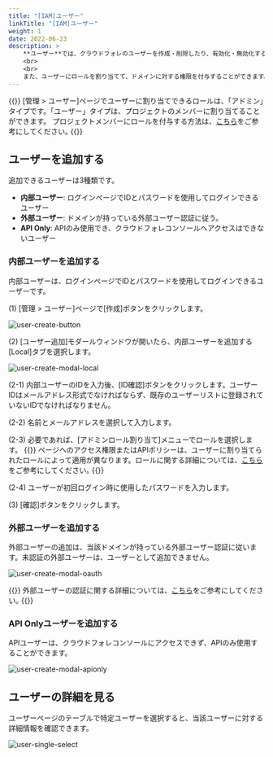 ```yaml
---
title: "[IAM]ユーザー"
linkTitle: "[IAM]ユーザー"
weight: 1
date: 2022-06-23
description: >
    **ユーザー**では、クラウドフォレのユーザーを作成・削除したり、有効化・無効化することができます。
    <br>
    <br>
    また、ユーザーにロールを割り当てて、ドメインに対する権限を付与することができます。
---
```


{{<alert>}}
[管理 > ユーザー]ページでユーザーに割り当てできるロールは、「アドミン」タイプです。「ユーザー」タイプは、プロジェクトのメンバーに割り当てることができます。
プロジェクトメンバーにロールを付与する方法は、[こちら](/jp/docs/guides/project/project-group/#プロジェクト-グループ-メンバー-招待する)をご参考にしてください｡
{{</alert>}}

## ユーザーを追加する
追加できるユーザーは3種類です。
- **内部ユーザー**: ログインぺージでIDとパスワードを使用してログインできるユーザー
- **外部ユーザー**: ドメインが持っている外部ユーザー認証に従う。
- **API Only**: APIのみ使用でき、クラウドフォレコンソールへアクセスはできないユーザー

### 内部ユーザーを追加する
内部ユーザーは、ログインページでIDとパスワードを使用してログインできるユーザーです。

(1) [管理 > ユーザー]ページで[作成]ボタンをクリックします。

![user-create-button](/jp/docs/guides/administration/iam-user-img/user-create-button.png)

(2) [ユーザー追加]モダールウィンドウが開いたら、内部ユーザーを追加する[Local]タブを選択します。

![user-create-modal-local](/jp/docs/guides/administration/iam-user-img/user-create-modal-local.png)

(2-1) 内部ユーザーのIDを入力後、[ID確認]ボタンをクリックします。ユーザーIDはメールアドレス形式でなければならず、既存のユーザーリストに登録されていないIDでなければなりません。

(2-2) 名前とメールアドレスを選択して入力します。

(2-3) 必要であれば、[アドミンロール割り当て]メニューでロールを選択します。
{{<alert>}}
ページへのアクセス権限またはAPIポリシーは、ユーザーに割り当てられたロールによって適用が異なります。ロールに関する詳細については、[こちら](/jp/docs/guides/administration/iam-role)をご参考にしてください｡
{{</alert>}}

(2-4) ユーザーが初回ログイン時に使用したパスワードを入力します。

(3) [確認]ボタンをクリックします。


### 外部ユーザーを追加する
外部ユーザーの追加は、当該ドメインが持っている外部ユーザー認証に従います。未認証の外部ユーザーは、ユーザーとして追加できません。

![user-create-modal-oauth](/jp/docs/guides/administration/iam-user-img/user-create-modal-oauth.png)

{{<alert>}}
外部ユーザーの認証に関する詳細については、[こちら](/jp/docs/guides/plugins/iam-authentication/)をご参考にしてください｡
{{</alert>}}


### API Onlyユーザーを追加する
APIユーザーは、クラウドフォレコンソールにアクセスできず、APIのみ使用することができます。

![user-create-modal-apionly](/jp/docs/guides/administration/iam-user-img/user-create-modal-apionly.png)


## ユーザーの詳細を見る
ユーザーページのテーブルで特定ユーザーを選択すると、当該ユーザーに対する詳細情報を確認できます。

![user-single-select](/jp/docs/guides/administration/iam-user-img/user-single-select.png)
